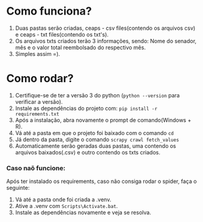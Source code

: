 # Como funciona?

1. Duas pastas serão criadas, ceaps - csv files(contendo os arquivos csv) e ceaps - txt files(contendo os txt's).
2. Os arquivos txts criados terão 3 informações, sendo: Nome do senador, mês e o valor total reembolsado do respectivo mês.
3. Simples assim =).

# __Como rodar__?

1. Certifique-se de ter a versão 3 do python (`python --version` para verificar a versão).
2. Instale as dependências do projeto com: `pip install -r requirements.txt`
3. Após a instalação, abra novamente o prompt de comando(Windows + R).
4. Vá até a pasta em que o projeto foi baixado com o comando `cd`
5. Já dentro da pasta, digite o comando `scrapy crawl fetch_values`
6. Automaticamente serão geradas duas pastas, uma contendo os arquivos baixados(.csv) e outro contendo os txts criados.

### Caso naõ funcione:

Após ter instalado os requirements, caso não consiga rodar o spider, faça o seguinte:

1. Vá até a pasta onde foi criada a .venv.
2. Ative a .venv com `Scripts\Activate.bat`.
3. Instale as dependências novamente e veja se resolva.

